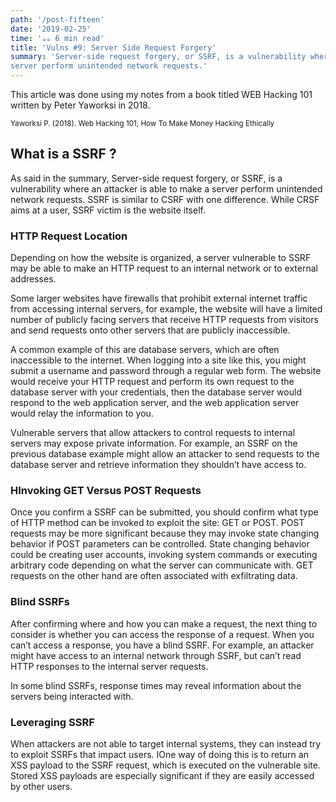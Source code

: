 ```yaml
---
path: '/post-fifteen'
date: '2019-02-25'
time: '☕️☕️ 6 min read'
title: 'Vulns #9: Server Side Request Forgery'
summary: 'Server-side request forgery, or SSRF, is a vulnerability where an attacker is able to make a
server perform unintended network requests.'
---
```


This article was done using my notes from a book titled WEB Hacking 101 written by Peter Yaworksi in 2018.

<sub>Yaworksi P. (2018). Web Hacking 101, How To Make Money Hacking Ethically</sub>

## What is a SSRF ?

As said in the summary, Server-side request forgery, or SSRF, is a vulnerability where an attacker is able to make a
server perform unintended network requests. SSRF is similar to CSRF with one difference. While CRSF aims at a user, SSRF victim is the website itself.

### HTTP Request Location

Depending on how the website is organized, a server vulnerable to SSRF may be able to
make an HTTP request to an internal network or to external addresses.

Some larger websites have firewalls that prohibit external internet traffic from accessing
internal servers, for example, the website will have a limited number of publicly facing
servers that receive HTTP requests from visitors and send requests onto other servers
that are publicly inaccessible.

A common example of this are database servers, which are
often inaccessible to the internet. When logging into a site like this, you might submit a
username and password through a regular web form. The website would receive your
HTTP request and perform its own request to the database server with your credentials,
then the database server would respond to the web application server, and the web
application server would relay the information to you.

Vulnerable servers that allow attackers to control requests to internal servers may
expose private information. For example, an SSRF on the previous database example
might allow an attacker to send requests to the database server and retrieve information
they shouldn’t have access to.

### HInvoking GET Versus POST Requests

Once you confirm a SSRF can be submitted, you should confirm what type of HTTP
method can be invoked to exploit the site: GET or POST. POST requests may be more
significant because they may invoke state changing behavior if POST parameters can be
controlled. State changing behavior could be creating user accounts, invoking system
commands or executing arbitrary code depending on what the server can communicate
with. GET requests on the other hand are often associated with exfiltrating data.

### Blind SSRFs

After confirming where and how you can make a request, the next thing to consider is
whether you can access the response of a request. When you can’t access a response,
you have a blind SSRF. For example, an attacker might have access to an internal network
through SSRF, but can’t read HTTP responses to the internal server requests.

In some blind SSRFs, response times may reveal information about the servers being
interacted with.

### Leveraging SSRF

When attackers are not able to target internal systems, they can instead try to exploit SSRFs
that impact users. IOne way of doing this is to return an XSS
payload to the SSRF request, which is executed on the vulnerable site. Stored XSS
payloads are especially significant if they are easily accessed by other users.
